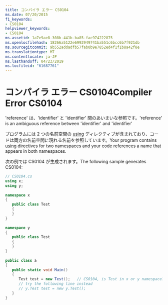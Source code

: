 ```yaml
---
title: コンパイラ エラー CS0104
ms.date: 07/20/2015
f1_keywords:
- CS0104
helpviewer_keywords:
- CS0104
ms.assetid: 1a7e9ae8-308b-441b-ba85-fac974222875
ms.openlocfilehash: 18266a5122e6992949741ba551c6bcc6b7f921db
ms.sourcegitcommit: 9b552addadfb57fab0b9e7852ed4f1f1b8a42f8e
ms.translationtype: MT
ms.contentlocale: ja-JP
ms.lasthandoff: 04/23/2019
ms.locfileid: "61687761"
---
```

# <a name="compiler-error-cs0104"></a><span data-ttu-id="123c6-102">コンパイラ エラー CS0104</span><span class="sxs-lookup"><span data-stu-id="123c6-102">Compiler Error CS0104</span></span>
<span data-ttu-id="123c6-103">'reference' は、'identifier' と 'identifier' 間のあいまいな参照です。</span><span class="sxs-lookup"><span data-stu-id="123c6-103">'reference' is an ambiguous reference between 'identifier' and 'identifier'</span></span>  
  
 <span data-ttu-id="123c6-104">プログラムには 2 つの名前空間の [using](../../csharp/language-reference/keywords/using.md) ディレクティブが含まれており、コードは両方の名前空間に現れる名前を参照しています。</span><span class="sxs-lookup"><span data-stu-id="123c6-104">Your program contains [using](../../csharp/language-reference/keywords/using.md) directives for two namespaces and your code references a name that appears in both namespaces.</span></span>  
  
 <span data-ttu-id="123c6-105">次の例では CS0104 が生成されます。</span><span class="sxs-lookup"><span data-stu-id="123c6-105">The following sample generates CS0104:</span></span>  
  
```csharp  
// CS0104.cs  
using x;  
using y;  
  
namespace x  
{  
   public class Test  
   {  
   }  
}  
  
namespace y  
{  
   public class Test  
   {  
   }  
}  
  
public class a  
{  
   public static void Main()  
   {  
      Test test = new Test();   // CS0104, is Test in x or y namespace?  
      // try the following line instead  
      // y.Test test = new y.Test();  
   }  
}  
```
